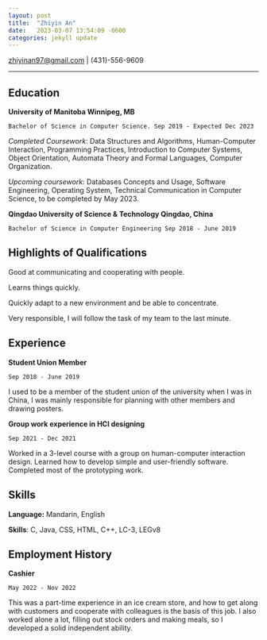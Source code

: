 ```yaml
---
layout: post
title:  "Zhiyin An"
date:   2023-03-07 13:54:09 -0600
categories: jekyll update
---
```


zhiyinan97@gmail.com | (431)-556-9609

----

## Education
**University of Manitoba Winnipeg, MB**

	Bachelor of Science in Computer Science. Sep 2019 - Expected Dec 2023

_Completed Coursework_: Data Structures and Algorithms, Human-Computer Interaction, Programming Practices, Introduction to Computer Systems, Object Orientation, Automata Theory and Formal Languages, Computer Organization.

_Upcoming coursework_: Databases Concepts and Usage, Software Engineering, Operating System, Technical Communication in Computer Science, to be completed by May 2023.

**Qingdao University of Science & Technology Qingdao, China**

	Bachelor of Science in Computer Engineering Sep 2018 - June 2019


## Highlights of Qualifications

Good at communicating and cooperating with people.

Learns things quickly.

Quickly adapt to a new environment and be able to concentrate.

Very responsible, I will follow the task of my team to the last minute.

## Experience

**Student Union Member** 

	Sep 2018 - June 2019

I used to be a member of the student union of the university when I was in China, I was mainly responsible for planning with other members and drawing posters.

**Group work experience in HCI designing** 

	Sep 2021 - Dec 2021

Worked in a 3-level course with a group on human-computer interaction design. Learned how to develop simple and user-friendly software. Completed most of the prototyping work.

## Skills

**Language:** Mandarin, English

**Skills**: C, Java, CSS, HTML, C++, LC-3, LEGv8


## Employment History

**Cashier** 
	
	May 2022 - Nov 2022

This was a part-time experience in an ice cream store, and how to get along with customers and cooperate with colleagues is the basis of this job. I also worked alone a lot, filling out stock orders and making meals, so I developed a solid independent ability.
